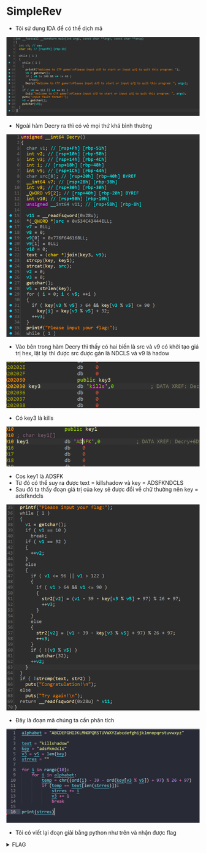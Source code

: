 # SimpleRev

- Tôi sử dụng IDA để có thể dịch mã

![main](./images/main.png)

- Ngoài hàm Decry ra thì có vẻ mọi thứ khá bình thường

![decry1](./images/decry1.png)

- Vào bên trong hàm Decry thì thấy có hai biến là src và v9 có khởi tạo giá trị hex, lật lại thì được src được gán là NDCLS và v9 là hadow

![key3](./images/key3.png)

- Có key3 là kills

![key1](./images/key1.png)

- Cos key1 là ADSFK
- Từ đó có thể suy ra được text = killshadow và key = ADSFKNDCLS
- Sau đó ta thấy đoạn giá trị của key sẽ được đổi về chữ thường nên key = adsfkndcls

![decry2](./images/decry2.png)

- Đây là đoạn mã chúng ta cần phân tích

<a href="./decode.py" target="_blank" rel="noopener noreferrer">
  <img src="./images/res.png" alt="Python decode script" style="cursor: pointer;">
</a>

- Tôi có viết lại đoạn giải bằng python như trên và nhận được flag

<details>
<summary style="cursor: pointer">FLAG</summary>

```
flag{KLDQCUDFZO}
```
</details>
